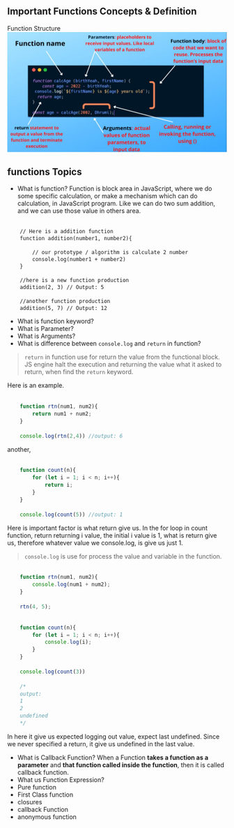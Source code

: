 ## Important Functions Concepts & Definition

Function Structure
![Structure](./Images/structure.png)

## functions Topics

* What is function?
Function is block area in JavaScript, where we do some specific calculation, or make a mechanism which can do calculation, in JavaScript program. Like we can do two sum addition, and we can use those value in others area. 

```JS 

    // Here is a addition function 
    function addition(number1, number2){

        // our prototype / algorithm is calculate 2 number 
        console.log(number1 + number2)
    }

    //here is a new function production
    addition(2, 3) // Output: 5

    //another function production
    addition(5, 7) // Output: 12
```
* What is function keyword?
* What is Parameter?
* What is Arguments? 
* What is difference between `console.log` and `return` in function?
> `return` in function use for return the value from the functional block. JS engine halt the execution and returning the value what it asked to return, when find the `return` keyword. 

Here is an example. 
```js 

    function rtn(num1, num2){
        return num1 + num2;
    }

    console.log(rtn(2,4)) //output: 6

```
another,

```js 

    function count(n){
        for (let i = 1; i < n; i++){
            return i;
        }
    }

    console.log(count(5)) //output: 1
``` 
Here is important factor is what return give us. In the for loop in count function, return returning i value, the initial i value is 1, what is return give us, therefore whatever value we console.log, is give us just 1. 

> `console.log` is use for process the value and variable in the function. 

```js 

    function rtn(num1, num2){
        console.log(num1 + num2);
    }

    rtn(4, 5);
```

```js

    function count(n){
        for (let i = 1; i < n; i++){
            console.log(i);
        }
    }

    console.log(count(3))
    
    /*
    output: 
    1
    2
    undefined
    */
```
In here it give us expected logging out value, expect last undefined. Since we never specified a return, it give us undefined in the last value. 
* What is Callback Function?
When a Function **takes a function as a parameter** and **that function called inside the function**, then it is called callback function.
* What us Function Expression? 
* Pure function  
* First Class function 
* closures 
* callback Function 
* anonymous function

